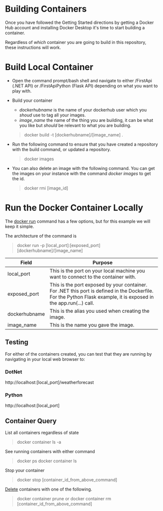 # Building Containers

Once you have followed the Getting Started directions by getting a Docker Hub account and installing Docker Desktop it's time to start building a container. 

Regardless of *which* container you are going to build in this repository, these instructions will work.

# Build Local Container
- Open the command prompt/bash shell and navigate to either /FirstApi (.NET API) or /FirstApiPython (Flask API) depending on what you want to play with.

- Build your container  
    - *dockerhubname* is the name of your dockerhub user which you *shoud* use to tag all your images.
    - *image_name* the name of the thing you are building, it can be what you like but *should* be relevant to what you are building. 
    > docker build -t [dockerhubname]/[image_name] .
- Run the following command to ensure that you have created a repository with the build command, or updated a repository. 
    > docker images
- You can also delete an image with the following command. You can get the images on your instance with the command *docker images* to get the id.
    > docker rmi [image_id]

# Run the Docker Container Locally
The [docker run](https://docs.docker.com/engine/reference/commandline/run/) command has a few options, but for this example we will keep it simple. 

The architecture of the command is
> docker run -p [local_port]:[exposed_port] [dockerhubname]/[image_name]

|Field|Purpose|
|----|----|
|local_port|This is the port on your local machine you want to connect to the container with.|
|exposed_port|This is the port exposed by your container. For .NET this port is defined in the Dockerfile. For the Python Flask example, it is exposed in the app.run(...) call.|
|dockerhubname|This is the alias you used when creating the image.|
|image_name|This is the name you gave the image.|

## Testing
For either of the containers created, you can test that they are running by navigating in your local web browser to:

### DotNet
http://localhost:[local_port]/weatherforecast

### Python
http://localhost:[local_port]

## Container Query

List all containers regardless of state
> docker container ls -a

See running containers with either command
> docker ps
> docker container ls

Stop your container
> docker stop [container_id_from_above_command]

[Delete](https://docs.docker.com/engine/reference/commandline/container_prune/) containers with one of the following.
> docker container prune
or 
> docker container rm [container_id_from_above_command]


